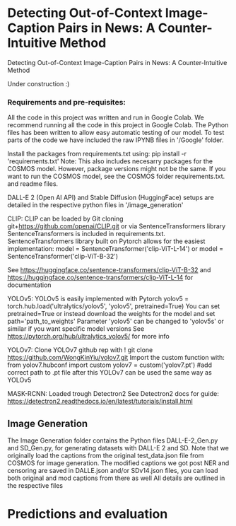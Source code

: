 # Detecting Out-of-Context Image-Caption Pairs in News: A Counter-Intuitive Method
Detecting Out-of-Context Image-Caption Pairs in News: A Counter-Intuitive Method

Under construction :)
### Requirements and pre-requisites:
All the code in this project was written and run in Google Colab. 
We recommend running all the code in this project in Google Colab.
The Python files has been written to allow easy automatic testing of our model. 
To test parts of the code we have included the raw IPYNB files in '/Google' folder.

Install the packages from requirements.txt using:
pip install -r 'requirements.txt'
Note: This also includes necesarry packages for the COSMOS model. However, package versions might not be the same. If you want to run the COSMOS model, see the COSMOS folder requirements.txt. and readme files.

DALL-E 2 (Open AI API) and Stable Diffusion (HuggingFace) setups are detailed in the respective python files in '/image_generation'

CLIP:
CLIP can be loaded by Git cloning git+https://github.com/openai/CLIP.git or via SentenceTransformers library
SentenceTransformers is included in requirements.txt.
SentenceTransformers library built on Pytorch allows for the easiest implementation:
model = SentenceTransformer('clip-ViT-L-14') or 
model = SentenceTransformer('clip-ViT-B-32')

See https://huggingface.co/sentence-transformers/clip-ViT-B-32
and https://huggingface.co/sentence-transformers/clip-ViT-L-14
for documentation

YOLOv5:
YOLOv5 is easily implemented with Pytorch
yolov5 = torch.hub.load('ultralytics/yolov5', 'yolov5', pretrained=True)
You can set pretrained=True or instead download the weights for the model and set path='path_to_weights'
Parameter 'yolov5' can be changed to 'yolov5s' or similar if you want specific model versions
See https://pytorch.org/hub/ultralytics_yolov5/ for more info

YOLOv7:
Clone YOLOv7 github rep with ! git clone https://github.com/WongKinYiu/yolov7.git
Import the custom function with:
from yolov7.hubconf import custom
yolov7 = custom('yolov7.pt') #add correct path to .pt file
after this YOLOv7 can be used the same way as YOLOv5

MASK-RCNN:
Loaded trough Detectron2
See Detectron2 docs for guide:
https://detectron2.readthedocs.io/en/latest/tutorials/install.html

## Image Generation
The Image Generation folder contains the Python files DALL-E-2_Gen.py and SD_Gen.py, for generating datasets with DALL-E 2 and SD.
Note that we originally load the captions from the original test_data.json file from COSMOS for image generation.
The modified captions we got post NER and censoring are saved in DALLE.json and/or SDv14.json files, you can load both original and mod captions from there as well
All details are outlined in the respective files

# Predictions and evaluation
